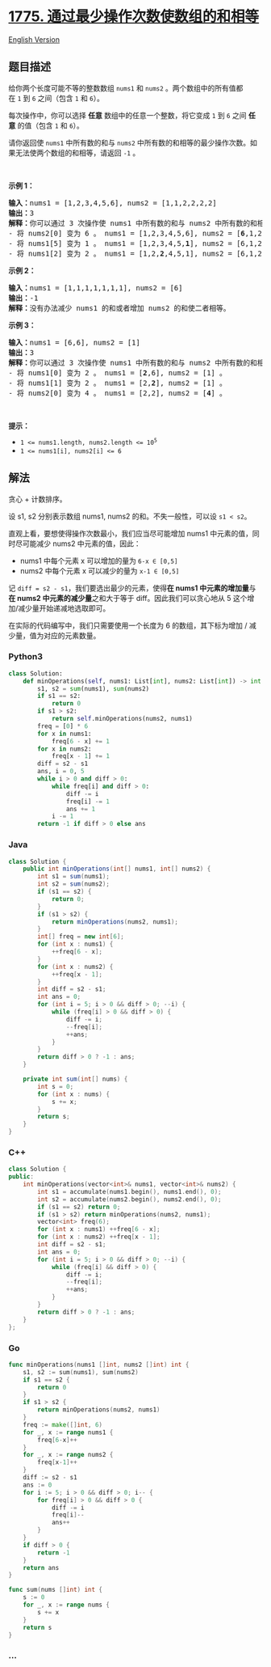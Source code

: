 # [1775. 通过最少操作次数使数组的和相等](https://leetcode.cn/problems/equal-sum-arrays-with-minimum-number-of-operations)

[English Version](/solution/1700-1799/1775.Equal%20Sum%20Arrays%20With%20Minimum%20Number%20of%20Operations/README_EN.md)

## 题目描述

<!-- 这里写题目描述 -->

<p>给你两个长度可能不等的整数数组 <code>nums1</code> 和 <code>nums2</code> 。两个数组中的所有值都在 <code>1</code> 到 <code>6</code> 之间（包含 <code>1</code> 和 <code>6</code>）。</p>

<p>每次操作中，你可以选择 <strong>任意</strong> 数组中的任意一个整数，将它变成 <code>1</code> 到 <code>6</code> 之间 <strong>任意</strong> 的值（包含 <code>1</code> 和 <code><span style="">6</span></code>）。</p>

<p>请你返回使 <code>nums1</code> 中所有数的和与 <code>nums2</code> 中所有数的和相等的最少操作次数。如果无法使两个数组的和相等，请返回 <code>-1</code> 。</p>

<p> </p>

<p><strong>示例 1：</strong></p>

<pre><b>输入：</b>nums1 = [1,2,3,4,5,6], nums2 = [1,1,2,2,2,2]
<b>输出：</b>3
<b>解释：</b>你可以通过 3 次操作使 nums1 中所有数的和与 nums2 中所有数的和相等。以下数组下标都从 0 开始。
- 将 nums2[0] 变为 6 。 nums1 = [1,2,3,4,5,6], nums2 = [<strong>6</strong>,1,2,2,2,2] 。
- 将 nums1[5] 变为 1 。 nums1 = [1,2,3,4,5,<strong>1</strong>], nums2 = [6,1,2,2,2,2] 。
- 将 nums1[2] 变为 2 。 nums1 = [1,2,<strong>2</strong>,4,5,1], nums2 = [6,1,2,2,2,2] 。
</pre>

<p><strong>示例 2：</strong></p>

<pre><b>输入：</b>nums1 = [1,1,1,1,1,1,1], nums2 = [6]
<b>输出：</b>-1
<b>解释：</b>没有办法减少 nums1 的和或者增加 nums2 的和使二者相等。
</pre>

<p><strong>示例 3：</strong></p>

<pre><b>输入：</b>nums1 = [6,6], nums2 = [1]
<b>输出：</b>3
<b>解释：</b>你可以通过 3 次操作使 nums1 中所有数的和与 nums2 中所有数的和相等。以下数组下标都从 0 开始。
- 将 nums1[0] 变为 2 。 nums1 = [<strong>2</strong>,6], nums2 = [1] 。
- 将 nums1[1] 变为 2 。 nums1 = [2,<strong>2</strong>], nums2 = [1] 。
- 将 nums2[0] 变为 4 。 nums1 = [2,2], nums2 = [<strong>4</strong>] 。
</pre>

<p> </p>

<p><strong>提示：</strong></p>

<ul>
	<li><code>1 &lt;= nums1.length, nums2.length &lt;= 10<sup>5</sup></code></li>
	<li><code>1 &lt;= nums1[i], nums2[i] &lt;= 6</code></li>
</ul>

## 解法

<!-- 这里可写通用的实现逻辑 -->

贪心 + 计数排序。

设 s1, s2 分别表示数组 nums1, nums2 的和。不失一般性，可以设 `s1 < s2`。

直观上看，要想使得操作次数最小，我们应当尽可能增加 nums1 中元素的值，同时尽可能减少 nums2 中元素的值，因此：

-   nums1 中每个元素 x 可以增加的量为 `6-x ∈ [0,5]`
-   nums2 中每个元素 x 可以减少的量为 `x-1 ∈ [0,5]`

记 `diff = s2 - s1`，我们要选出最少的元素，使得**在 nums1 中元素的增加量**与**在 nums2 中元素的减少量**之和大于等于 diff。因此我们可以贪心地从 5 这个增加/减少量开始递减地选取即可。

在实际的代码编写中，我们只需要使用一个长度为 6 的数组，其下标为增加 / 减少量，值为对应的元素数量。

<!-- tabs:start -->

### **Python3**

<!-- 这里可写当前语言的特殊实现逻辑 -->

```python
class Solution:
    def minOperations(self, nums1: List[int], nums2: List[int]) -> int:
        s1, s2 = sum(nums1), sum(nums2)
        if s1 == s2:
            return 0
        if s1 > s2:
            return self.minOperations(nums2, nums1)
        freq = [0] * 6
        for x in nums1:
            freq[6 - x] += 1
        for x in nums2:
            freq[x - 1] += 1
        diff = s2 - s1
        ans, i = 0, 5
        while i > 0 and diff > 0:
            while freq[i] and diff > 0:
                diff -= i
                freq[i] -= 1
                ans += 1
            i -= 1
        return -1 if diff > 0 else ans
```

### **Java**

<!-- 这里可写当前语言的特殊实现逻辑 -->

```java
class Solution {
    public int minOperations(int[] nums1, int[] nums2) {
        int s1 = sum(nums1);
        int s2 = sum(nums2);
        if (s1 == s2) {
            return 0;
        }
        if (s1 > s2) {
            return minOperations(nums2, nums1);
        }
        int[] freq = new int[6];
        for (int x : nums1) {
            ++freq[6 - x];
        }
        for (int x : nums2) {
            ++freq[x - 1];
        }
        int diff = s2 - s1;
        int ans = 0;
        for (int i = 5; i > 0 && diff > 0; --i) {
            while (freq[i] > 0 && diff > 0) {
                diff -= i;
                --freq[i];
                ++ans;
            }
        }
        return diff > 0 ? -1 : ans;
    }

    private int sum(int[] nums) {
        int s = 0;
        for (int x : nums) {
            s += x;
        }
        return s;
    }
}
```

### **C++**

```cpp
class Solution {
public:
    int minOperations(vector<int>& nums1, vector<int>& nums2) {
        int s1 = accumulate(nums1.begin(), nums1.end(), 0);
        int s2 = accumulate(nums2.begin(), nums2.end(), 0);
        if (s1 == s2) return 0;
        if (s1 > s2) return minOperations(nums2, nums1);
        vector<int> freq(6);
        for (int x : nums1) ++freq[6 - x];
        for (int x : nums2) ++freq[x - 1];
        int diff = s2 - s1;
        int ans = 0;
        for (int i = 5; i > 0 && diff > 0; --i) {
            while (freq[i] && diff > 0) {
                diff -= i;
                --freq[i];
                ++ans;
            }
        }
        return diff > 0 ? -1 : ans;
    }
};
```

### **Go**

```go
func minOperations(nums1 []int, nums2 []int) int {
	s1, s2 := sum(nums1), sum(nums2)
	if s1 == s2 {
		return 0
	}
	if s1 > s2 {
		return minOperations(nums2, nums1)
	}
	freq := make([]int, 6)
	for _, x := range nums1 {
		freq[6-x]++
	}
	for _, x := range nums2 {
		freq[x-1]++
	}
	diff := s2 - s1
	ans := 0
	for i := 5; i > 0 && diff > 0; i-- {
		for freq[i] > 0 && diff > 0 {
			diff -= i
			freq[i]--
			ans++
		}
	}
	if diff > 0 {
		return -1
	}
	return ans
}

func sum(nums []int) int {
	s := 0
	for _, x := range nums {
		s += x
	}
	return s
}
```

### **...**

```

```

<!-- tabs:end -->

